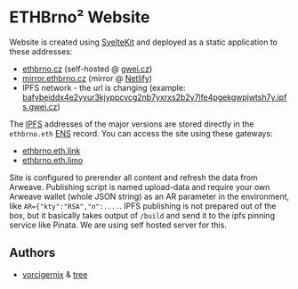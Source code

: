 # ETHBrno² Website

Website is created using [SvelteKit](https://kit.svelte.dev/) and deployed as a static application to these addresses:
* [ethbrno.cz](https://ethbrno.cz) (self-hosted @ [gwei.cz](https://gwei.cz))
* [mirror.ethbrno.cz](https://mirror.ethbrno.cz/) (mirror @ [Netlify](https://www.netlify.com/))
* IPFS network - the url is changing (example: [bafybeiddx4e2yyur3kjyppcvcg2nb7yxrxs2b2y7lfe4pgekgwpjwtsh7y.ipfs.gwei.cz](https://bafybeiddx4e2yyur3kjyppcvcg2nb7yxrxs2b2y7lfe4pgekgwpjwtsh7y.ipfs.gwei.cz))

The [IPFS](https://ipfs.io/) addresses of the major versions are stored directly in the `ethbrno.eth` [ENS](https://ens.domains/) record. You can access the site using these gateways:
* [ethbrno.eth.link](https://ethbrno.eth.link)
* [ethbrno.eth.limo](https://ethbrno.eth.limo)

Site is configured to prerender all content and refresh the data from Arweave. Publishing script is named upload-data and require your own Arweave wallet (whole JSON string) as an AR parameter in the environment, like `AR={"kty":"RSA","n":....`. IPFS publishing is not prepared out of the box, but it basically takes output of `/build` and send it to the ipfs pinning service like Pinata. We are using self hosted server for this.

## Authors
* [vorcigernix](https://github.com/vorcigernix) & [tree](https://github.com/burningtree)
